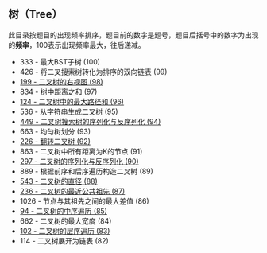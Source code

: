 ## 树（Tree）

此目录按题目的出现频率排序，题目前的数字是题号，题目后括号中的数字为出现的**频率**，100表示出现频率最大，往后递减。



* 333 - 最大BST子树 (100)
* 426 - 将二叉搜索树转化为排序的双向链表 (99) 
* [199 - 二叉树的右视图 (98)](https://github.com/MagicalPiggy/leetcode/blob/master/Medium/Tree/199%20-%20Binary%20Tree%20Right%20Side%20View.md)
* 834 - 树中距离之和 (97) 
* [124 - 二叉树中的最大路径和 (96)](https://github.com/MagicalPiggy/leetcode/blob/master/Hard/Tree/124%20-%20Binary%20Tree%20Maximum%20Path%20Sum.md)
* 536 - 从字符串生成二叉树 (95) 
* [449 - 二叉树搜索树的序列化与反序列化 (94)](https://github.com/MagicalPiggy/leetcode/blob/master/Medium/Tree/449%20-%20Serialize%20and%20Deserialize%20BST.md)
* 663 - 均匀树划分 (93) 
* [226 - 翻转二叉树 (92)](https://github.com/MagicalPiggy/leetcode/blob/master/easy/Tree/226%20-%20Invert%20Binary%20Tree.md)
* 863 - 二叉树中所有距离为K的节点 (91)
* [297 - 二叉树的序列化与反序列化 (90)](https://github.com/MagicalPiggy/leetcode/blob/master/Hard/Tree/297%20-%20Serialize%20and%20Deserialize%20Binary%20Tree.md)
* 889 - 根据前序和后序遍历构造二叉树 (89)
* [543 - 二叉树的直径 (88)](https://github.com/MagicalPiggy/leetcode/blob/master/easy/Tree/543%20-%20Diameter%20of%20Binary%20Tree.md)
* [236 - 二叉树的最近公共祖先 (87)](https://github.com/MagicalPiggy/leetcode/blob/master/Medium/Tree/236%20-%20Lowest%20Common%20Ancestor%20of%20a%20Binary%20Tree.md)
* 1026 - 节点与其祖先之间的最大差值 (86)
* [94 - 二叉树的中序遍历 (85)](https://github.com/MagicalPiggy/leetcode/blob/master/Medium/Tree/94%20-%20Binary%20Tree%20Inorder%20Traversal.md)
* 662 - 二叉树的最大宽度 (84)
* [102 - 二叉树的层序遍历 (83)](https://github.com/MagicalPiggy/leetcode/blob/master/Medium/Tree/102%20-%20Binary%20Tree%20Level%20Order%20Traversal.md)
* 114 - 二叉树展开为链表 (82)

